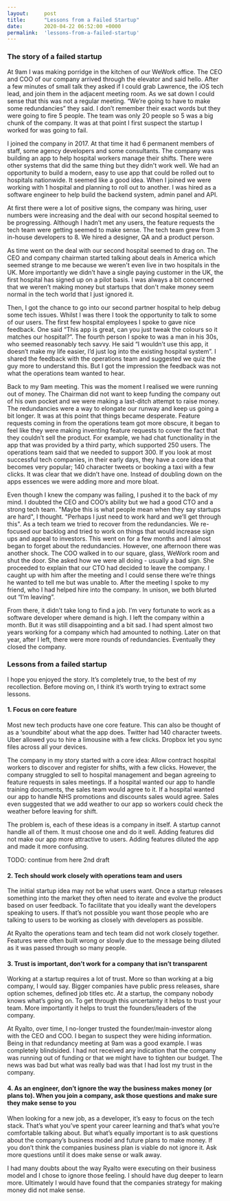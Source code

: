 ```yaml
---
layout:     post
title:      "Lessons from a Failed Startup"
date:       2020-04-22 06:52:00 +0000
permalink:  'lessons-from-a-failed-startup'
---
```


### The story of a failed startup

At 9am I was making porridge in the kitchen of our WeWork office. The CEO and COO of our company arrived through the elevator and said hello. After a few minutes of small talk they asked if I could grab Lawrence, the iOS tech lead, and join them in the adjacent meeting room. As we sat down I could sense that this was not a regular meeting. “We’re going to have to make some redundancies” they said. I don’t remember their exact words but they were going to fire 5 people. The team was only 20 people so 5 was a big chunk of the company. It was at that point I first suspect the startup I worked for was going to fail.

I joined the company in 2017. At that time it had 6 permanent members of staff, some agency developers and some consultants. The company was building an app to help hospital workers manage their shifts. There were other systems that did the same thing but they didn't work well. We had an opportunity to build a modern, easy to use app that could be rolled out to hospitals nationwide. It seemed like a good idea. When I joined we were working with 1 hospital and planning to roll out to another. I was hired as a software engineer to help build the backend system, admin panel and API.

At first there were a lot of positive signs, the company was hiring, user numbers were increasing and the deal with our second hospital seemed to be progressing. Although I hadn’t met any users, the feature requests the tech team were getting seemed to make sense. The tech team grew from 3 in-house developers to 8. We hired a designer, QA and a product person.

As time went on the deal with our second hospital seemed to drag on. The CEO and company chairman started talking about deals in America which seemed strange to me because we weren't even live in two hospitals in the UK. More importantly we didn’t have a single paying customer in the UK, the first hospital has signed up on a pilot basis. I was always a bit concerned that we weren’t making money but startups that don't make money seem normal in the tech world that I just ignored it.

Then, I got the chance to go into our second partner hospital to help debug some tech issues. Whilst I was there I took the opportunity to talk to some of our users. The first few hospital employees I spoke to gave nice feedback. One said “This app is great, can you just tweak the colours so it matches our hospital?”. The fourth person I spoke to was a man in his 30s, who seemed reasonably tech savvy. He said “I wouldn’t use this app, it doesn’t make my life easier, I’d just log into the existing hospital system”. I shared the feedback with the operations team and suggested we quiz the guy more to understand this. But I got the impression the feedback was not what the operations team wanted to hear.

Back to my 9am meeting. This was the moment I realised we were running out of money. The Chairman did not want to keep funding the company out of his own pocket and we were making a last-ditch attempt to raise money. The redundancies were a way to elongate our runway and keep us going a bit longer. It was at this point that things became desperate. Feature requests coming in from the operations team got more obscure, it began to feel like they were making inventing feature requests to cover the fact that they couldn’t sell the product. For example, we had chat functionality in the app that was provided by a third party, which supported 250 users. The operations team said that we needed to support 300. If you look at most successful tech companies, in their early days, they have a core idea that becomes very popular; 140 character tweets or booking a taxi with a few clicks. It was clear that we didn’t have one. Instead of doubling down on the apps essences we were adding more and more bloat.

Even though I knew the company was failing, I pushed it to the back of my mind. I doubted the CEO and COO’s ability but we had a good CTO and a strong tech team. "Maybe this is what people mean when they say startups are hard", I thought. "Perhaps I just need to work hard and we’ll get through this". As a tech team we tried to recover from the redundancies. We re-focused our backlog and tried to work on things that would increase sign ups and appeal to investors. This went on for a few months and I almost began to forget about the redundancies. However, one afternoon there was another shock. The COO walked in to our square, glass, WeWork room and shut the door. She asked how we were all doing - usually a bad sign. She proceeded to explain that our CTO had decided to leave the company. I caught up with him after the meeting and I could sense there we’re things he wanted to tell me but was unable to. After the meeting I spoke to my friend, who I had helped hire into the company. In unison, we both blurted out “I’m leaving”.

From there, it didn’t take long to find a job. I’m very fortunate to work as a software developer where demand is high. I left the company within a month. But it was still disappointing and a bit sad. I had spent almost two years working for a company which had amounted to nothing. Later on that year, after I left, there were more rounds of redundancies. Eventually they closed the company.

### Lessons from a failed startup

I hope you enjoyed the story. It’s completely true, to the best of my recollection. Before moving on, I think it’s worth trying to extract some lessons.

#### 1. Focus on core feature

Most new tech products have one core feature. This can also be thought of as a ‘soundbite’ about what the app does. Twitter had 140 character tweets. Uber allowed you to hire a limousine with a few clicks. Dropbox let you sync files across all your devices.

The company in my story started with a core idea: Allow contract hospital workers to discover and register for shifts, with a few clicks. However, the company struggled to sell to hospital management and began agreeing to feature requests in sales meetings. If a hospital wanted our app to handle training documents, the sales team would agree to it. If a hospital wanted our app to handle NHS promotions and discounts sales would agree. Sales even suggested that we add weather to our app so workers could check the weather before leaving for shift.

The problem is, each of these ideas is a company in itself. A startup cannot handle all of them. It must choose one and do it well. Adding features did not make our app more attractive to users. Adding features diluted the app and made it more confusing.

TODO: continue from here 2nd draft

#### 2. Tech should work closely with operations team and users

The initial startup idea may not be what users want. Once a startup releases something into the market they often need to iterate and evolve the product based on user feedback. To facilitate that you ideally want the developers speaking to users. If that’s not possible you want those people who are talking to users to be working as closely with developers as possible.

At Ryalto the operations team and tech team did not work closely together. Features were often built wrong or slowly due to the message being diluted as it was passed through so many people.

#### 3. Trust is important, don’t work for a company that isn’t transparent

Working at a startup requires a lot of trust. More so than working at a big company, I would say. Bigger companies have public press releases, share option schemes, defined job titles etc. At a startup, the company nobody knows what’s going on. To get through this uncertainty it helps to trust your team. More importantly it helps to trust the founders/leaders of the company.

At Ryalto, over time, I no-longer trusted the founder/main-investor along with the CEO and COO. I began to suspect they were hiding information. Being in that redundancy meeting at 9am was a good example. I was completely blindsided. I had not received any indication that the company was running out of funding or that we might have to tighten our budget. The news was bad but what was really bad was that I had lost my trust in the company.

#### 4. As an engineer, don’t ignore the way the business makes money (or plans to). When you join a company, ask those questions and make sure they make sense to you

When looking for a new job, as a developer, it’s easy to focus on the tech stack. That’s what you’ve spent your career learning and that’s what you’re comfortable talking about. But what’s equally important is to ask questions about the company’s business model and future plans to make money. If you don’t think the companies business plan is viable do not ignore it. Ask more questions until it does make sense or walk away.

I had many doubts about the way Ryalto were executing on their business model and I chose to ignore those feeling. I should have dug deeper to learn more. Ultimately I would have found that the companies strategy for making money did not make sense.
